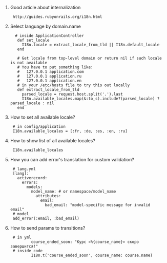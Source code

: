 1. Good article about internalization   
        
        http://guides.rubyonrails.org/i18n.html
2. Select language by domain.name
        
         # inside ApplicationController
          def set_locale
            I18n.locale = extract_locale_from_tld || I18n.default_locale
          end

          # Get locale from top-level domain or return nil if such locale is not available
          # You have to put something like:
          #   127.0.0.1 application.com
          #   127.0.0.1 application.ru
          #   127.0.0.1 application.en
          # in your /etc/hosts file to try this out locally
          def extract_locale_from_tld
            parsed_locale = request.host.split('.').last
            I18n.available_locales.map(&:to_s).include?(parsed_locale) ? parsed_locale : nil
          end
3. How to set all available locale?
        
        # in config/application
        I18n.available_locales = [:fr, :de, :es, :en, :ru]
  
4. How to show list of all available locales?
        
        I18n.available_locales

5. How you can add error's translation for custom validation?
        
        # lang.yml
        [lang]:
          activerecord:
            errors:
              models:
                model_name: # or namespace/model_name
                  attributes:
                    email:
                      bad_email: "model-specific message for invalid email"
        # model
        add_error(:email, :bad_email)
6. How to send params to transltions?
        
        # in yml
                course_ended_soon: "Курс «%{course_name}» скоро завершится!"
        # inside code
                I18n.t('course_ended_soon', course_name: course.name)
